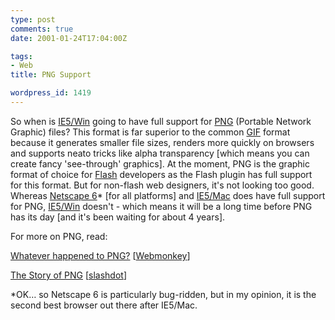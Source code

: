 ```yaml
---
type: post
comments: true
date: 2001-01-24T17:04:00Z

tags:
- Web
title: PNG Support

wordpress_id: 1419
---
```


So when is [IE5/Win](www.microsoft.com/windows/ie/default.htm) going to have full support for [PNG](http://www.w3.org/Graphics/PNG/) (Portable Network Graphic) files? This format is far superior to the common [GIF](http://webopedia.internet.com/TERM/G/GIF.html) format because it generates smaller file sizes, renders more quickly on browsers and supports neato tricks like alpha transparency [which means you can create fancy 'see-through' graphics]. At the moment, PNG is the graphic format of choice for [Flash](http://www.macromedia.com/flash/) developers as the Flash plugin has full support for this format. But for non-flash web designers, it's not looking too good. Whereas [Netscape 6](http://home.netscape.com)* [for all platforms] and [IE5/Mac](www.microsoft.com/mac/ie/default.htm) does have full support for PNG, [IE5/Win](www.microsoft.com/windows/ie/default.htm) doesn't - which means it will be a long time before PNG has its day [and it's been waiting for about 4 years].  

For more on PNG, read:  

  

[Whatever happened to PNG?](http://hotwired.lycos.com/webmonkey/99/09/index0a.html?tw=design) [[Webmonkey](http://hotwired.lycos.com/webmonkey/)]  

[The Story of PNG](http://slashdot.org/articles/99/03/18/0958203.shtml) [[slashdot](http://www.slashdot.com)]  

  

   

*OK… so Netscape 6 is particularly bug-ridden, but in my opinion, it is the second best browser out there after IE5/Mac. 
